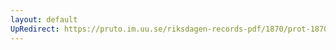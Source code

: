 ```yaml
---
layout: default
UpRedirect: https://pruto.im.uu.se/riksdagen-records-pdf/1870/prot-1870--fk--406/prot-1870--fk--406_017.pdf
---
```


